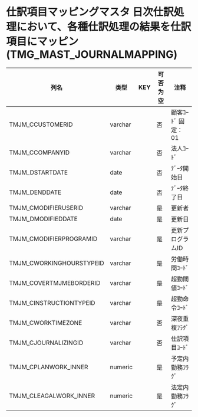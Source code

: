 # 仕訳項目マッピングマスタ                  日次仕訳処理において、各種仕訳処理の結果を仕訳項目にマッピン(TMG_MAST_JOURNALMAPPING)
| 列名   | 类型   | KEY  | 可否为空 | 注释   |
| ---- | ---- | ---- | ---- | ---- |
|TMJM_CCUSTOMERID|varchar||否|顧客ｺｰﾄﾞ                        固定：01                                                       |
|TMJM_CCOMPANYID|varchar||否|法人ｺｰﾄﾞ                                                                                    |
|TMJM_DSTARTDATE|date||否|ﾃﾞｰﾀ開始日                                                                                   |
|TMJM_DENDDATE|date||否|ﾃﾞｰﾀ終了日                                                                                   |
|TMJM_CMODIFIERUSERID|varchar||是|更新者                                                                                       |
|TMJM_DMODIFIEDDATE|date||是|更新日                                                                                       |
|TMJM_CMODIFIERPROGRAMID|varchar||是|更新プログラムID                                                                                 |
|TMJM_CWORKINGHOURSTYPEID|varchar||是|労働時間ｺｰﾄﾞ                                                                                  |
|TMJM_COVERTMJMEBORDERID|varchar||是|超勤閾値ｺｰﾄﾞ                                                                                  |
|TMJM_CINSTRUCTIONTYPEID|varchar||是|超勤命令ｺｰﾄﾞ                                                                                  |
|TMJM_CWORKTIMEZONE|varchar||否|深夜重複ﾌﾗｸﾞ                                                                                  |
|TMJM_CJOURNALIZINGID|varchar||否|仕訳項目ｺｰﾄﾞ                                                                                  |
|TMJM_CPLANWORK_INNER|numeric||是|予定内勤務ﾌﾗｸﾞ|
|TMJM_CLEAGALWORK_INNER|numeric||是|法定内勤務ﾌﾗｸﾞ|
